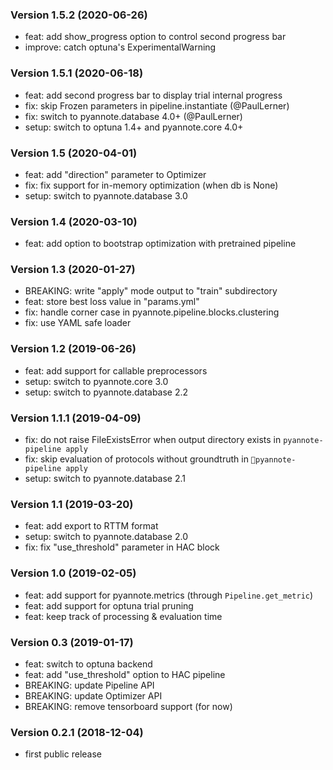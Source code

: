 ### Version 1.5.2 (2020-06-26)

  - feat: add show_progress option to control second progress bar
  - improve: catch optuna's ExperimentalWarning

### Version 1.5.1 (2020-06-18)

  - feat: add second progress bar to display trial internal progress
  - fix: skip Frozen parameters in pipeline.instantiate (@PaulLerner)
  - fix: switch to pyannote.database 4.0+ (@PaulLerner)
  - setup: switch to optuna 1.4+ and pyannote.core 4.0+

### Version 1.5 (2020-04-01)

  - feat: add "direction" parameter to Optimizer
  - fix: fix support for in-memory optimization (when db is None)
  - setup: switch to pyannote.database 3.0

### Version 1.4 (2020-03-10)

  - feat: add option to bootstrap optimization with pretrained pipeline

### Version 1.3 (2020-01-27)

  - BREAKING: write "apply" mode output to "train" subdirectory
  - feat: store best loss value in "params.yml"
  - fix: handle corner case in pyannote.pipeline.blocks.clustering
  - fix: use YAML safe loader

### Version 1.2 (2019-06-26)

  - feat: add support for callable preprocessors
  - setup: switch to pyannote.core 3.0
  - setup: switch to pyannote.database 2.2

### Version 1.1.1 (2019-04-09)

  - fix: do not raise FileExistsError when output directory exists in `pyannote-pipeline apply`
  - fix: skip evaluation of protocols without groundtruth in `pyannote-pipeline apply`
  - setup: switch to pyannote.database 2.1

### Version 1.1 (2019-03-20)

  - feat: add export to RTTM format
  - setup: switch to pyannote.database 2.0
  - fix: fix "use_threshold" parameter in HAC block

### Version 1.0 (2019-02-05)

  - feat: add support for pyannote.metrics (through `Pipeline.get_metric`)
  - feat: add support for optuna trial pruning
  - feat: keep track of processing & evaluation time

### Version 0.3 (2019-01-17)

  - feat: switch to optuna backend
  - feat: add "use_threshold" option to HAC pipeline
  - BREAKING: update Pipeline API
  - BREAKING: update Optimizer API
  - BREAKING: remove tensorboard support (for now)

### Version 0.2.1 (2018-12-04)

  - first public release
